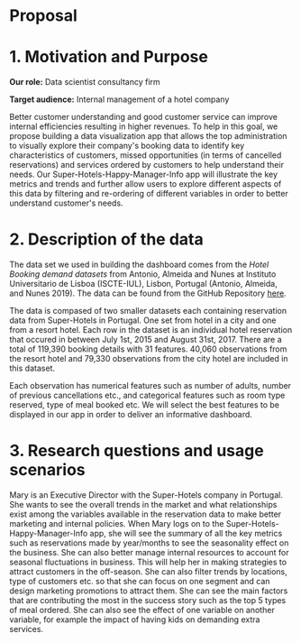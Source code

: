 # Proposal
# 1. Motivation and Purpose

**Our role:** Data scientist consultancy firm

**Target audience:** Internal management of a hotel company

Better customer understanding and good customer service can improve internal efficiencies resulting in higher revenues. To help in this goal, we propose building a data visualization app that allows the top administration to visually explore their company's booking data to identify key characteristics of customers, missed opportunities (in terms of cancelled reservations) and services ordered by customers to help understand their needs. Our Super-Hotels-Happy-Manager-Info app will illustrate the key metrics and trends and further allow users to explore different aspects of this data by filtering and re-ordering of different variables in order to better understand customer's needs. 


# 2. Description of the data

The data set we used in building the dashboard comes from the *Hotel Booking demand datasets* from Antonio, Almeida and Nunes at Instituto Universitario de Lisboa (ISCTE-IUL), Lisbon, Portugal (Antonio, Almeida, and Nunes 2019). The data can be found from the GitHub Repository [here](https://github.com/rfordatascience/tidytuesday/tree/master/data/2020/2020-02-11). 

The data is compased of two smaller datasets each containing reservation data from Super-Hotels in Portugal. One set from hotel in a city and one from a resort hotel. Each row in the dataset is an individual hotel reservation that occured in  between July 1st, 2015 and August 31st, 2017. There are a total of 119,390 booking details with 31 features. 40,060 observations from the resort hotel and 79,330 observations from the city hotel are included in this dataset.

Each observation has numerical features such as number of adults, number of previous cancellations etc., and categorical features such as room type reserved, type of meal booked etc. We will select the best features to be displayed in our app in order to deliver an informative dashboard.


# 3. Research questions and usage scenarios

Mary is an Executive Director with the Super-Hotels company in Portugal. She wants to see the overall trends in the market and what relationships exist among the variables available in the reservation data to make better marketing and internal policies. When Mary logs on to the Super-Hotels-Happy-Manager-Info app, she will see the summary of all the key metrics such as reservations made by year/months to see the seasonality effect on the business. She can also better manage internal resources to account for seasonal fluctuations in business. This will help her in making strategies to attract customers in the off-season. She can also filter trends by locations, type of customers etc. so that she can focus on one segment and can design marketing promotions to attract them. She can see the main factors that are contributing the most in the success story such as the top 5 types of meal ordered. She can also see the effect of one variable on another variable, for example the impact of having kids on demanding extra services.